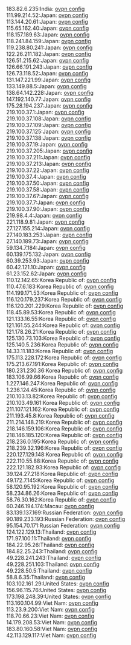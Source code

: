 183.82.6.235:India: [ovpn config](vpn/183_82_6_235.ovpn)  
111.99.214.52:Japan: [ovpn config](vpn/111_99_214_52.ovpn)  
113.144.20.61:Japan: [ovpn config](vpn/113_144_20_61.ovpn)  
115.65.162.40:Japan: [ovpn config](vpn/115_65_162_40.ovpn)  
118.157.189.63:Japan: [ovpn config](vpn/118_157_189_63.ovpn)  
118.241.84.159:Japan: [ovpn config](vpn/118_241_84_159.ovpn)  
119.238.80.241:Japan: [ovpn config](vpn/119_238_80_241.ovpn)  
122.26.211.182:Japan: [ovpn config](vpn/122_26_211_182.ovpn)  
126.51.215.62:Japan: [ovpn config](vpn/126_51_215_62.ovpn)  
126.66.191.243:Japan: [ovpn config](vpn/126_66_191_243.ovpn)  
126.73.118.52:Japan: [ovpn config](vpn/126_73_118_52.ovpn)  
131.147.221.99:Japan: [ovpn config](vpn/131_147_221_99.ovpn)  
133.149.88.5:Japan: [ovpn config](vpn/133_149_88_5.ovpn)  
138.64.142.228:Japan: [ovpn config](vpn/138_64_142_228.ovpn)  
147.192.140.77:Japan: [ovpn config](vpn/147_192_140_77.ovpn)  
175.28.194.237:Japan: [ovpn config](vpn/175_28_194_237.ovpn)  
219.100.37.1:Japan: [ovpn config](vpn/219_100_37_1.ovpn)  
219.100.37.108:Japan: [ovpn config](vpn/219_100_37_108.ovpn)  
219.100.37.109:Japan: [ovpn config](vpn/219_100_37_109.ovpn)  
219.100.37.125:Japan: [ovpn config](vpn/219_100_37_125.ovpn)  
219.100.37.138:Japan: [ovpn config](vpn/219_100_37_138.ovpn)  
219.100.37.19:Japan: [ovpn config](vpn/219_100_37_19.ovpn)  
219.100.37.205:Japan: [ovpn config](vpn/219_100_37_205.ovpn)  
219.100.37.211:Japan: [ovpn config](vpn/219_100_37_211.ovpn)  
219.100.37.213:Japan: [ovpn config](vpn/219_100_37_213.ovpn)  
219.100.37.22:Japan: [ovpn config](vpn/219_100_37_22.ovpn)  
219.100.37.4:Japan: [ovpn config](vpn/219_100_37_4.ovpn)  
219.100.37.50:Japan: [ovpn config](vpn/219_100_37_50.ovpn)  
219.100.37.58:Japan: [ovpn config](vpn/219_100_37_58.ovpn)  
219.100.37.67:Japan: [ovpn config](vpn/219_100_37_67.ovpn)  
219.100.37.7:Japan: [ovpn config](vpn/219_100_37_7.ovpn)  
219.100.37.90:Japan: [ovpn config](vpn/219_100_37_90.ovpn)  
219.98.4.4:Japan: [ovpn config](vpn/219_98_4_4.ovpn)  
221.118.9.81:Japan: [ovpn config](vpn/221_118_9_81.ovpn)  
27.127.155.214:Japan: [ovpn config](vpn/27_127_155_214.ovpn)  
27.140.183.253:Japan: [ovpn config](vpn/27_140_183_253.ovpn)  
27.140.189.73:Japan: [ovpn config](vpn/27_140_189_73.ovpn)  
59.134.7.184:Japan: [ovpn config](vpn/59_134_7_184.ovpn)  
60.139.175.132:Japan: [ovpn config](vpn/60_139_175_132.ovpn)  
60.39.253.93:Japan: [ovpn config](vpn/60_39_253_93.ovpn)  
60.42.121.10:Japan: [ovpn config](vpn/60_42_121_10.ovpn)  
61.23.152.62:Japan: [ovpn config](vpn/61_23_152_62.ovpn)  
110.12.142.65:Korea Republic of: [ovpn config](vpn/110_12_142_65.ovpn)  
110.47.6.183:Korea Republic of: [ovpn config](vpn/110_47_6_183.ovpn)  
114.199.171.53:Korea Republic of: [ovpn config](vpn/114_199_171_53.ovpn)  
116.120.179.237:Korea Republic of: [ovpn config](vpn/116_120_179_237.ovpn)  
116.120.201.229:Korea Republic of: [ovpn config](vpn/116_120_201_229.ovpn)  
118.45.89.53:Korea Republic of: [ovpn config](vpn/118_45_89_53.ovpn)  
121.133.16.55:Korea Republic of: [ovpn config](vpn/121_133_16_55.ovpn)  
121.161.55.244:Korea Republic of: [ovpn config](vpn/121_161_55_244.ovpn)  
121.178.26.21:Korea Republic of: [ovpn config](vpn/121_178_26_21.ovpn)  
125.130.73.103:Korea Republic of: [ovpn config](vpn/125_130_73_103.ovpn)  
125.140.5.236:Korea Republic of: [ovpn config](vpn/125_140_5_236.ovpn)  
14.33.11.183:Korea Republic of: [ovpn config](vpn/14_33_11_183.ovpn)  
175.113.228.172:Korea Republic of: [ovpn config](vpn/175_113_228_172.ovpn)  
175.213.67.191:Korea Republic of: [ovpn config](vpn/175_213_67_191.ovpn)  
180.231.230.36:Korea Republic of: [ovpn config](vpn/180_231_230_36.ovpn)  
183.106.99.66:Korea Republic of: [ovpn config](vpn/183_106_99_66.ovpn)  
1.227.146.247:Korea Republic of: [ovpn config](vpn/1_227_146_247.ovpn)  
1.236.124.45:Korea Republic of: [ovpn config](vpn/1_236_124_45.ovpn)  
210.103.13.82:Korea Republic of: [ovpn config](vpn/210_103_13_82.ovpn)  
210.103.49.161:Korea Republic of: [ovpn config](vpn/210_103_49_161.ovpn)  
211.107.121.162:Korea Republic of: [ovpn config](vpn/211_107_121_162.ovpn)  
211.193.45.8:Korea Republic of: [ovpn config](vpn/211_193_45_8.ovpn)  
211.214.148.219:Korea Republic of: [ovpn config](vpn/211_214_148_219.ovpn)  
218.146.159.106:Korea Republic of: [ovpn config](vpn/218_146_159_106.ovpn)  
218.146.185.120:Korea Republic of: [ovpn config](vpn/218_146_185_120.ovpn)  
218.236.0.195:Korea Republic of: [ovpn config](vpn/218_236_0_195.ovpn)  
218.239.32.196:Korea Republic of: [ovpn config](vpn/218_239_32_196.ovpn)  
220.127.129.148:Korea Republic of: [ovpn config](vpn/220_127_129_148.ovpn)  
222.110.55.88:Korea Republic of: [ovpn config](vpn/222_110_55_88.ovpn)  
222.121.182.93:Korea Republic of: [ovpn config](vpn/222_121_182_93.ovpn)  
39.124.27.218:Korea Republic of: [ovpn config](vpn/39_124_27_218.ovpn)  
49.172.7.145:Korea Republic of: [ovpn config](vpn/49_172_7_145.ovpn)  
58.120.95.192:Korea Republic of: [ovpn config](vpn/58_120_95_192.ovpn)  
58.234.86.26:Korea Republic of: [ovpn config](vpn/58_234_86_26.ovpn)  
58.76.30.162:Korea Republic of: [ovpn config](vpn/58_76_30_162.ovpn)  
60.246.194.174:Macau: [ovpn config](vpn/60_246_194_174.ovpn)  
83.139.137.169:Russian Federation: [ovpn config](vpn/83_139_137_169.ovpn)  
90.189.233.193:Russian Federation: [ovpn config](vpn/90_189_233_193.ovpn)  
95.154.70.171:Russian Federation: [ovpn config](vpn/95_154_70_171.ovpn)  
124.122.129.13:Thailand: [ovpn config](vpn/124_122_129_13.ovpn)  
171.97.100.11:Thailand: [ovpn config](vpn/171_97_100_11.ovpn)  
184.22.95.26:Thailand: [ovpn config](vpn/184_22_95_26.ovpn)  
184.82.25.243:Thailand: [ovpn config](vpn/184_82_25_243.ovpn)  
49.228.241.243:Thailand: [ovpn config](vpn/49_228_241_243.ovpn)  
49.228.251.103:Thailand: [ovpn config](vpn/49_228_251_103.ovpn)  
49.228.50.5:Thailand: [ovpn config](vpn/49_228_50_5.ovpn)  
58.8.6.35:Thailand: [ovpn config](vpn/58_8_6_35.ovpn)  
103.102.161.29:United States: [ovpn config](vpn/103_102_161_29.ovpn)  
156.96.115.76:United States: [ovpn config](vpn/156_96_115_76.ovpn)  
173.198.248.39:United States: [ovpn config](vpn/173_198_248_39.ovpn)  
113.160.104.99:Viet Nam: [ovpn config](vpn/113_160_104_99.ovpn)  
113.23.9.200:Viet Nam: [ovpn config](vpn/113_23_9_200.ovpn)  
118.70.66.23:Viet Nam: [ovpn config](vpn/118_70_66_23.ovpn)  
14.179.208.53:Viet Nam: [ovpn config](vpn/14_179_208_53.ovpn)  
183.80.160.58:Viet Nam: [ovpn config](vpn/183_80_160_58.ovpn)  
42.113.129.117:Viet Nam: [ovpn config](vpn/42_113_129_117.ovpn)  
